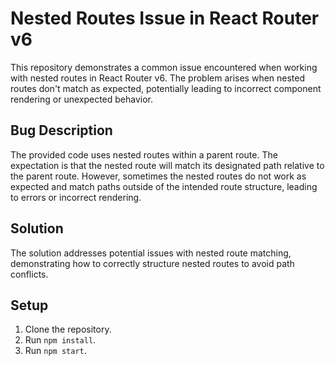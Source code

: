 # Nested Routes Issue in React Router v6

This repository demonstrates a common issue encountered when working with nested routes in React Router v6.  The problem arises when nested routes don't match as expected, potentially leading to incorrect component rendering or unexpected behavior.

## Bug Description

The provided code uses nested routes within a parent route.  The expectation is that the nested route will match its designated path relative to the parent route. However, sometimes the nested routes do not work as expected and match paths outside of the intended route structure, leading to errors or incorrect rendering.

## Solution

The solution addresses potential issues with nested route matching, demonstrating how to correctly structure nested routes to avoid path conflicts.

## Setup

1. Clone the repository.
2. Run `npm install`.
3. Run `npm start`.
